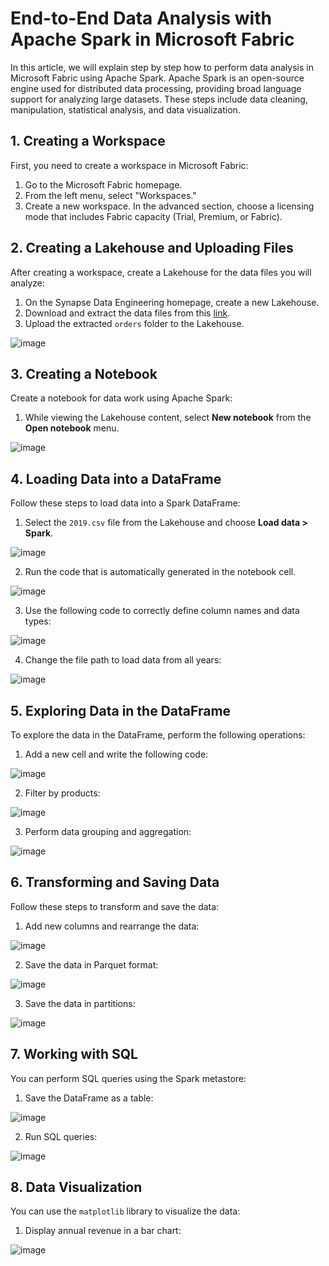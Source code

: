 # End-to-End Data Analysis with Apache Spark in Microsoft Fabric

In this article, we will explain step by step how to perform data analysis in Microsoft Fabric using Apache Spark. Apache Spark is an open-source engine used for distributed data processing, providing broad language support for analyzing large datasets. These steps include data cleaning, manipulation, statistical analysis, and data visualization.

## 1. Creating a Workspace
First, you need to create a workspace in Microsoft Fabric:
1. Go to the Microsoft Fabric homepage.
2. From the left menu, select "Workspaces."
3. Create a new workspace. In the advanced section, choose a licensing mode that includes Fabric capacity (Trial, Premium, or Fabric).

## 2. Creating a Lakehouse and Uploading Files
After creating a workspace, create a Lakehouse for the data files you will analyze:
1. On the Synapse Data Engineering homepage, create a new Lakehouse.
2. Download and extract the data files from this [link](#).
3. Upload the extracted `orders` folder to the Lakehouse.

![image](https://github.com/user-attachments/assets/db77e4db-7ef1-4ff3-a5f8-7791ba50b4c5)


## 3. Creating a Notebook
Create a notebook for data work using Apache Spark:
1. While viewing the Lakehouse content, select **New notebook** from the **Open notebook** menu.

![image](https://github.com/user-attachments/assets/fa41648a-dc13-4caf-888b-d9f720f0b44c)


## 4. Loading Data into a DataFrame
Follow these steps to load data into a Spark DataFrame:
1. Select the `2019.csv` file from the Lakehouse and choose **Load data > Spark**.

![image](https://github.com/user-attachments/assets/acdf313a-1213-4ca4-a2b2-a2a3d7aeb0e2)


2. Run the code that is automatically generated in the notebook cell.

![image](https://github.com/user-attachments/assets/529f58e4-e76e-46cd-88d9-160f010989d2)


3. Use the following code to correctly define column names and data types:

![image](https://github.com/user-attachments/assets/0a32e107-eeec-480f-a93d-9148cde42fc0)


4. Change the file path to load data from all years:

![image](https://github.com/user-attachments/assets/51baa2a0-94ff-4f8b-b764-685163a0f3c3)


## 5. Exploring Data in the DataFrame
To explore the data in the DataFrame, perform the following operations:
1. Add a new cell and write the following code:

![image](https://github.com/user-attachments/assets/2477ddc7-4cd4-4e8a-9a57-b9e3805735c1)


2. Filter by products:

![image](https://github.com/user-attachments/assets/74d17622-4144-416d-a7f8-a3dc770dce3b)


3. Perform data grouping and aggregation:

![image](https://github.com/user-attachments/assets/6c813e2a-0517-4eea-9c6d-0d3b52cac9be)


## 6. Transforming and Saving Data
Follow these steps to transform and save the data:
1. Add new columns and rearrange the data:

![image](https://github.com/user-attachments/assets/a9b9ffc7-ddad-46fc-b1e3-ce385890631c)


2. Save the data in Parquet format:

![image](https://github.com/user-attachments/assets/9a3eaf0c-504b-4ea5-bc2a-76b5702bb4b4)


3. Save the data in partitions:

![image](https://github.com/user-attachments/assets/4358c7f7-91f6-443c-96f9-a762b91c1b03)


## 7. Working with SQL
You can perform SQL queries using the Spark metastore:
1. Save the DataFrame as a table:

![image](https://github.com/user-attachments/assets/adfe92d4-f0f4-4b54-88e3-7b4810a9744a)


2. Run SQL queries:

![image](https://github.com/user-attachments/assets/c800ce5e-6b21-442f-b166-f58018b274fa)


## 8. Data Visualization
You can use the `matplotlib` library to visualize the data:
1. Display annual revenue in a bar chart:

![image](https://github.com/user-attachments/assets/0de519b1-f673-400f-9ce1-993ae6973872)


